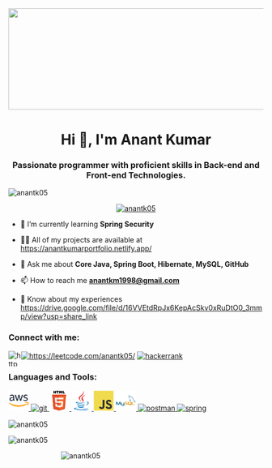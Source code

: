 <img src="https://cdn.pixabay.com/photo/2014/10/05/19/02/binary-code-475664__340.jpg" width="1000" height="200">

<h1 align="center">Hi 👋, I'm Anant Kumar</h1>
<h3 align="center">Passionate programmer with proficient skills in Back-end and Front-end Technologies.</h3>

<p align="left"> <img src="https://komarev.com/ghpvc/?username=anantk05&label=Profile%20views&color=0e75b6&style=flat" alt="anantk05" /> </p>

<p align="center"> <a href="https://github.com/ryo-ma/github-profile-trophy"><img src="https://github-profile-trophy.vercel.app/?username=anantk05" alt="anantk05" /></a> </p>

- 🌱 I’m currently learning **Spring Security**

- 👨‍💻 All of my projects are available at https://anantkumarportfolio.netlify.app/

- 💬 Ask me about **Core Java, Spring Boot, Hibernate, MySQL, GitHub**

- 📫 How to reach me **anantkm1998@gmail.com**

- 📄 Know about my experiences https://drive.google.com/file/d/16VVEtdRpJx6KepAcSkv0xRuDtO0_3mmp/view?usp=share_link

<h3 align="left">Connect with me:</h3>
<a href="https://www.linkedin.com/in/anantk05" target="blank"><img align="left" src="https://cdn-icons-png.flaticon.com/128/174/174857.png" alt="https://www.linkedin.com/in/anantk05" height="30" width="25" /></a>

<a href="https://www.leetcode.com/https://leetcode.com/anantk05/" target="blank"><img align="center" src="https://raw.githubusercontent.com/rahuldkjain/github-profile-readme-generator/master/src/images/icons/Social/leet-code.svg" alt="https://leetcode.com/anantk05/" height="30" width="40" /></a>
<a href="https://www.hackerrank.com/anantk05?hr_r=1" target="blank"><img align="center" src="https://upload.wikimedia.org/wikipedia/commons/4/40/HackerRank_Icon-1000px.png" alt="hackerrank" height="50" width="50" /></a>


<h3 align="left">Languages and Tools:</h3>
<p align="left"> <a href="https://aws.amazon.com" target="_blank" rel="noreferrer"> <img src="https://raw.githubusercontent.com/devicons/devicon/master/icons/amazonwebservices/amazonwebservices-original-wordmark.svg" alt="aws" width="40" height="40"/> </a> <a href="https://git-scm.com/" target="_blank" rel="noreferrer"> <img src="https://www.vectorlogo.zone/logos/git-scm/git-scm-icon.svg" alt="git" width="40" height="40"/> </a> <a href="https://www.w3.org/html/" target="_blank" rel="noreferrer"> <img src="https://raw.githubusercontent.com/devicons/devicon/master/icons/html5/html5-original-wordmark.svg" alt="html5" width="40" height="40"/> </a> <a href="https://www.java.com" target="_blank" rel="noreferrer"> <img src="https://raw.githubusercontent.com/devicons/devicon/master/icons/java/java-original.svg" alt="java" width="40" height="40"/> </a> <a href="https://developer.mozilla.org/en-US/docs/Web/JavaScript" target="_blank" rel="noreferrer"> <img src="https://raw.githubusercontent.com/devicons/devicon/master/icons/javascript/javascript-original.svg" alt="javascript" width="40" height="40"/> </a> <a href="https://www.mysql.com/" target="_blank" rel="noreferrer"> <img src="https://raw.githubusercontent.com/devicons/devicon/master/icons/mysql/mysql-original-wordmark.svg" alt="mysql" width="40" height="40"/> </a> <a href="https://postman.com" target="_blank" rel="noreferrer"> <img src="https://www.vectorlogo.zone/logos/getpostman/getpostman-icon.svg" alt="postman" width="40" height="40"/> </a> <a href="https://spring.io/" target="_blank" rel="noreferrer"> <img src="https://www.vectorlogo.zone/logos/springio/springio-icon.svg" alt="spring" width="40" height="40"/> </a> </p>

<p><img align="center" src="https://github-readme-stats.vercel.app/api/top-langs?username=anantk05&show_icons=true&locale=en&layout=compact" alt="anantk05" /></p>

<p>&nbsp;<img align="left" src="https://github-readme-stats.vercel.app/api?username=anantk05&show_icons=true&locale=en" alt="anantk05" width="400" /></p>

<p><img align="right" src="https://github-readme-streak-stats.herokuapp.com/?user=anantk05&" alt="anantk05" width="400" /></p>
